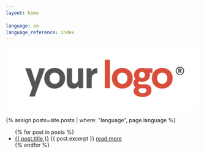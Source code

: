 ```yaml
---
layout: home

language: en
language_reference: index
---
```

![](/assets/img/logo.png)

{% assign posts=site.posts | where: "language", page.language %}

<ul class="post-item-list">
  {% for post in posts %}
    <li class="post-item">
        <a class="post-item-title" href="{{ post.url }}">{{ post.title }}</a>
      {{ post.excerpt }} <a class="post-item-excerpt" href="{{ post.url }}">read more</a>
    </li>
  {% endfor %}
</ul>

